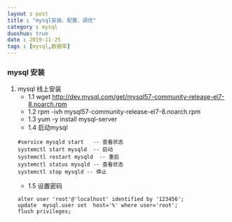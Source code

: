 ```yaml
---
layout : post
title : "mysql安装、配置、调优"
category : mysql
duoshuo: true
date : 2019-11-25
tags : [mysql,数据库]
---
```


### mysql 安装 ###
1. mysql 线上安装
    - 1.1 wget http://dev.mysql.com/get/mysql57-community-release-el7-8.noarch.rpm 
    - 1.2 rpm -ivh mysql57-community-release-el7-8.noarch.rpm 
    - 1.3 yum -y install mysql-server 
    - 1.4 启动mysql
    ````
    #service mysqld start   -- 查看状态
    systemctl start mysqld  -- 启动
    systemctl restart mysqld  -- 重启
    systemctl status mysqld -- 查看状态
    systemctl stop mysqld -- 停止
    ````
    - 1.5 设置密码
    ````
    alter user 'root'@'localhost' identified by '123456';
    update  mysql.user set  host='%' where user='root';
    flush privileges;
    ````

